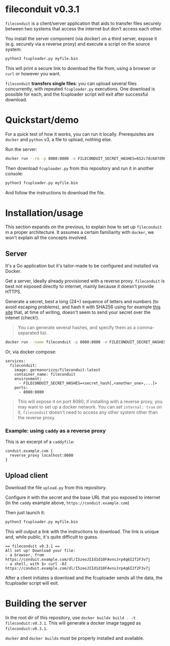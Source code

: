 # fileconduit v0.3.1

`fileconduit` is a client/server application that aids to transfer files securely between two systems that access the 
internet but don't access each other.

You install the server component (via docker) on a third server, expose it (e.g. securely via a reverse proxy) and 
execute a script on the source system:

```bash
python3 fcuploader.py myfile.bin
```

This will print a secure link to download the file from, using a browser or `curl` or however you want.

`fileconduit` **transfers single files**: you can upload several files concurrently, with repeated `fcuploader.py` 
executions. One download is possible for each, and the fcuploader script will exit after successful download.

# Quickstart/demo

For a quick test of how it works, you can run it locally. Prerequisites are `docker` and `python` v3, a file to 
upload, nothing else.

Run the server:

```bash
docker run --rm -p 8080:8080 -e FILECONDUIT_SECRET_HASHES=652c7dc687d98c9889304ed2e408c74b611e86a40caa51c4b43f1dd5913c5cd0 germanorizzo/fileconduit:latest
```

Then download `fcuploader.py` from this repository and run it in another console:

```bash
python3 fcuploader.py myfile.bin
```

And follow the instructions to download the file.

# Installation/usage

This section expands on the previous, to explain how to set up `fileconduit` in a proper architecture. It assumes a 
certain familiarity with `docker`, we won't explain all the concepts involved.

## Server

It's a Go application but it's tailor-made to be configured and installed via Docker.

Get a server, ideally already provisioned with a reverse proxy. `fileconduit` is best not exposed directly to internet, 
mainly because it doesn't provide HTTPS.

Generate a secret, best a long (24+) sequence of letters and numbers (to avoid escaping problems), and hash it with 
SHA256 using for example [this site](https://emn178.github.io/online-tools/sha256.html) that, at time of writing, doesn't seem to send your secret over the intenet 
(check!).

> You can generate several hashes, and specify them as a comma-separated list.

```bash
docker run --name fileconduit -p 8080:8080 -e FILECONDUIT_SECRET_HASHES=<secret_hash[,<another_one>,...]> germanorizzo/fileconduit:latest
```

Or, via docker compose:

```
services:
  fileconduit:
    image: germanorizzo/fileconduit:latest
    container_name: fileconduit
    environment:
      - FILECONDUIT_SECRET_HASHES=<secret_hash[,<another_one>,...]>
    ports:
      - 8080:8080
```

> This will expose it on port 8080; if installing with a reverse proxy, you may want to set up a docker network. You can 
> set `internal: true` on it, `fileconduit` doesn't need to access any other system other than the reverse proxy.  

### Example: using `caddy` as a reverse proxy

This is an excerpt of a `caddyfile`:

```
conduit.example.com {
  reverse_proxy localhost:8080
}
```

## Upload client

Download the file `upload.py` from this repository.

Configure it with the secret and the base URL that you exposed to internet (in the `caddy` example above, 
`https://conduit.example.com`)

Then just launch it:

```bash
python3 fcuploader.py myfile.bin
```

This will output a link with the instructions to download. The link is unique and, while public, it's quite difficult 
to guess.

```
== fileconduit v0.3.1 ==
All set up! Download your file:
- a browser, from https://conduit.example.com/dl/I5zeoJIId1d10FAvnsJrp4q6I2f2F3v7j
- a shell, with $> curl -OJ https://conduit.example.com/dl/I5zeoJIId1d10FAvnsJrp4q6I2f2F3v7j
```

After a client initiates a download and the fcuploader sends all the data, the fcuploader script will exit.

# Building the server

In the root dir of this repository, use `docker buildx build . -t fileconduit:v0.3.1`. This will generate a docker image 
tagged as `fileconduit:v0.3.1`.

`docker` and `docker buildx` must be properly installed and available.